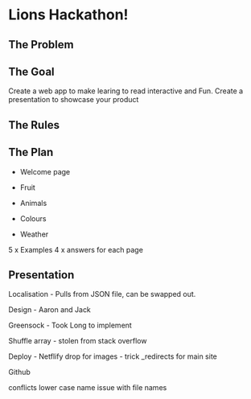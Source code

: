 # Lions Hackathon!

## The Problem

## The Goal

Create a web app to make learing to read interactive and Fun.
Create a presentation to showcase your product

## The Rules

## The Plan

- Welcome page

- Fruit
- Animals
- Colours
- Weather

5 x Examples
4 x answers for each page

## Presentation

Localisation - Pulls from JSON file, can be swapped out.

Design - Aaron and Jack

Greensock - Took Long to implement

Shuffle array - stolen from stack overflow

Deploy -
Netflify drop for images - trick
\_redirects for main site

Github

conflicts
lower case name issue with file names
